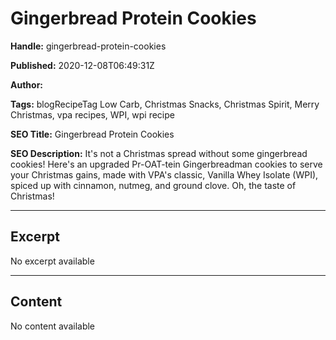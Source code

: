 # Gingerbread Protein Cookies

**Handle:** gingerbread-protein-cookies

**Published:** 2020-12-08T06:49:31Z

**Author:**  

**Tags:** blogRecipeTag Low Carb, Christmas Snacks, Christmas Spirit, Merry Christmas, vpa recipes, WPI, wpi recipe

**SEO Title:** Gingerbread Protein Cookies

**SEO Description:** It's not a Christmas spread without some gingerbread cookies! Here's an upgraded Pr-OAT-tein Gingerbreadman cookies to serve your Christmas gains, made with VPA's classic, Vanilla Whey Isolate (WPI), spiced up with cinnamon, nutmeg, and ground clove. Oh, the taste of Christmas!

---

## Excerpt

No excerpt available

---

## Content

No content available


